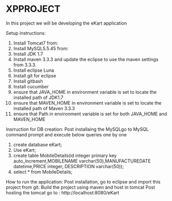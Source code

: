# XPPROJECT
In this project we will be developing the eKart application

Setup instructions:
1. Install Tomcat7 from: 
2. Install MySQL5.5.45 from: 
3. Install JDK 1.7
4. Install maven 3.3.3 and update the eclipse to use the maven settings from 3.3.3.
5. Install eclipse Luna
6. Install git for eclipse
7. Install gitbash
8. Install cucumber
9. ensure that JAVA_HOME in environment variable is set to locate the installed path of JDK1.7
10. ensure that MAVEN_HOME in environment variable is set to locate the installed path of Maven 3.3.3
11. ensure that Path in environment variable is set for both JAVA_HOME and MAVEN_HOME

Insrruction for DB creation:
Post installaing the MySQLgo to MySQL command prompt and execute below queries one by one
1. create database eKart;
2. Use eKart;
3. create table MobileDetails(id integer primary key auto_increment,MOBILENAME varchar(50),MANUFACTUREDATE datetime,PRICE integer, DESCRIPTION varchar(50));
4. select * from MobileDetails;

How to run the application:
Post installation, go to eclipse and import this project from git.
Build the project using maven and host in tomcat
Post hosting the tomcat go to : http://localhost:8080/eKart

